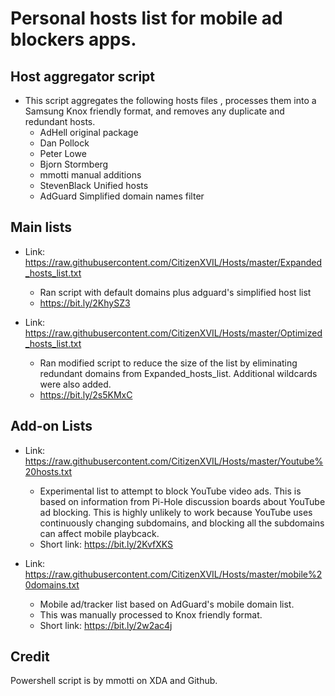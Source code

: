 # Personal hosts list for mobile ad blockers apps.

## Host aggregator script
 * This script aggregates the following hosts files , processes them into a Samsung Knox friendly format, and removes any duplicate and redundant hosts.
   - AdHell original package
   - Dan Pollock
   - Peter Lowe
   - Bjorn Stormberg
   - mmotti manual additions
   - StevenBlack Unified hosts
   - AdGuard Simplified domain names filter

## Main lists

* Link: https://raw.githubusercontent.com/CitizenXVIL/Hosts/master/Expanded_hosts_list.txt
   - Ran script with default domains plus adguard's simplified host list
   - https://bit.ly/2KhySZ3
   
* Link: https://raw.githubusercontent.com/CitizenXVIL/Hosts/master/Optimized_hosts_list.txt
   - Ran modified script to reduce the size of the list by eliminating redundant domains from Expanded_hosts_list. Additional wildcards were also added.
   - https://bit.ly/2s5KMxC

## Add-on Lists
* Link: https://raw.githubusercontent.com/CitizenXVIL/Hosts/master/Youtube%20hosts.txt
   - Experimental list to attempt to block YouTube video ads. This is based on information from Pi-Hole discussion boards about YouTube ad blocking. This is highly unlikely to work because YouTube uses continuously changing subdomains, and blocking all the subdomains can affect mobile playbcack.
   - Short link: https://bit.ly/2KvfXKS

* Link: https://raw.githubusercontent.com/CitizenXVIL/Hosts/master/mobile%20domains.txt
   - Mobile ad/tracker list based on AdGuard's mobile domain list.
   - This was manually processed to Knox friendly format.
   - Short link: https://bit.ly/2w2ac4j

## Credit

Powershell script is by mmotti on XDA and Github.
